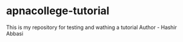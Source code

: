 # apnacollege-tutorial
This is my repository for testing and wathing a tutorial
Author - Hashir Abbasi 
